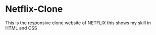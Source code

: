 # Netflix-Clone
This is the responsive clone website of NETFLIX this shows my skill in HTML and CSS
